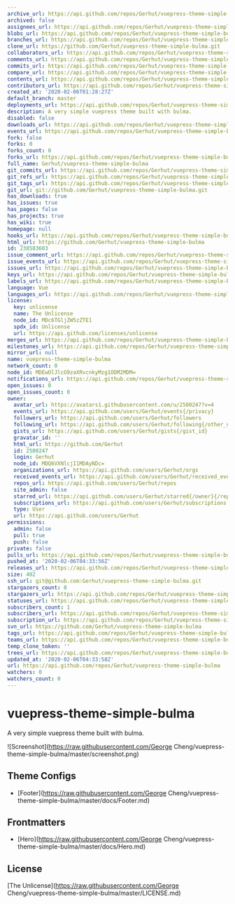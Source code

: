 ```yaml
---
archive_url: https://api.github.com/repos/Gerhut/vuepress-theme-simple-bulma/{archive_format}{/ref}
archived: false
assignees_url: https://api.github.com/repos/Gerhut/vuepress-theme-simple-bulma/assignees{/user}
blobs_url: https://api.github.com/repos/Gerhut/vuepress-theme-simple-bulma/git/blobs{/sha}
branches_url: https://api.github.com/repos/Gerhut/vuepress-theme-simple-bulma/branches{/branch}
clone_url: https://github.com/Gerhut/vuepress-theme-simple-bulma.git
collaborators_url: https://api.github.com/repos/Gerhut/vuepress-theme-simple-bulma/collaborators{/collaborator}
comments_url: https://api.github.com/repos/Gerhut/vuepress-theme-simple-bulma/comments{/number}
commits_url: https://api.github.com/repos/Gerhut/vuepress-theme-simple-bulma/commits{/sha}
compare_url: https://api.github.com/repos/Gerhut/vuepress-theme-simple-bulma/compare/{base}...{head}
contents_url: https://api.github.com/repos/Gerhut/vuepress-theme-simple-bulma/contents/{+path}
contributors_url: https://api.github.com/repos/Gerhut/vuepress-theme-simple-bulma/contributors
created_at: '2020-02-06T01:28:27Z'
default_branch: master
deployments_url: https://api.github.com/repos/Gerhut/vuepress-theme-simple-bulma/deployments
description: A very simple vuepress theme built with bulma.
disabled: false
downloads_url: https://api.github.com/repos/Gerhut/vuepress-theme-simple-bulma/downloads
events_url: https://api.github.com/repos/Gerhut/vuepress-theme-simple-bulma/events
fork: false
forks: 0
forks_count: 0
forks_url: https://api.github.com/repos/Gerhut/vuepress-theme-simple-bulma/forks
full_name: Gerhut/vuepress-theme-simple-bulma
git_commits_url: https://api.github.com/repos/Gerhut/vuepress-theme-simple-bulma/git/commits{/sha}
git_refs_url: https://api.github.com/repos/Gerhut/vuepress-theme-simple-bulma/git/refs{/sha}
git_tags_url: https://api.github.com/repos/Gerhut/vuepress-theme-simple-bulma/git/tags{/sha}
git_url: git://github.com/Gerhut/vuepress-theme-simple-bulma.git
has_downloads: true
has_issues: true
has_pages: false
has_projects: true
has_wiki: true
homepage: null
hooks_url: https://api.github.com/repos/Gerhut/vuepress-theme-simple-bulma/hooks
html_url: https://github.com/Gerhut/vuepress-theme-simple-bulma
id: 238583603
issue_comment_url: https://api.github.com/repos/Gerhut/vuepress-theme-simple-bulma/issues/comments{/number}
issue_events_url: https://api.github.com/repos/Gerhut/vuepress-theme-simple-bulma/issues/events{/number}
issues_url: https://api.github.com/repos/Gerhut/vuepress-theme-simple-bulma/issues{/number}
keys_url: https://api.github.com/repos/Gerhut/vuepress-theme-simple-bulma/keys{/key_id}
labels_url: https://api.github.com/repos/Gerhut/vuepress-theme-simple-bulma/labels{/name}
language: Vue
languages_url: https://api.github.com/repos/Gerhut/vuepress-theme-simple-bulma/languages
license:
  key: unlicense
  name: The Unlicense
  node_id: MDc6TGljZW5zZTE1
  spdx_id: Unlicense
  url: https://api.github.com/licenses/unlicense
merges_url: https://api.github.com/repos/Gerhut/vuepress-theme-simple-bulma/merges
milestones_url: https://api.github.com/repos/Gerhut/vuepress-theme-simple-bulma/milestones{/number}
mirror_url: null
name: vuepress-theme-simple-bulma
network_count: 0
node_id: MDEwOlJlcG9zaXRvcnkyMzg1ODM2MDM=
notifications_url: https://api.github.com/repos/Gerhut/vuepress-theme-simple-bulma/notifications{?since,all,participating}
open_issues: 0
open_issues_count: 0
owner:
  avatar_url: https://avatars1.githubusercontent.com/u/2500247?v=4
  events_url: https://api.github.com/users/Gerhut/events{/privacy}
  followers_url: https://api.github.com/users/Gerhut/followers
  following_url: https://api.github.com/users/Gerhut/following{/other_user}
  gists_url: https://api.github.com/users/Gerhut/gists{/gist_id}
  gravatar_id: ''
  html_url: https://github.com/Gerhut
  id: 2500247
  login: Gerhut
  node_id: MDQ6VXNlcjI1MDAyNDc=
  organizations_url: https://api.github.com/users/Gerhut/orgs
  received_events_url: https://api.github.com/users/Gerhut/received_events
  repos_url: https://api.github.com/users/Gerhut/repos
  site_admin: false
  starred_url: https://api.github.com/users/Gerhut/starred{/owner}{/repo}
  subscriptions_url: https://api.github.com/users/Gerhut/subscriptions
  type: User
  url: https://api.github.com/users/Gerhut
permissions:
  admin: false
  pull: true
  push: false
private: false
pulls_url: https://api.github.com/repos/Gerhut/vuepress-theme-simple-bulma/pulls{/number}
pushed_at: '2020-02-06T04:33:56Z'
releases_url: https://api.github.com/repos/Gerhut/vuepress-theme-simple-bulma/releases{/id}
size: 402
ssh_url: git@github.com:Gerhut/vuepress-theme-simple-bulma.git
stargazers_count: 0
stargazers_url: https://api.github.com/repos/Gerhut/vuepress-theme-simple-bulma/stargazers
statuses_url: https://api.github.com/repos/Gerhut/vuepress-theme-simple-bulma/statuses/{sha}
subscribers_count: 1
subscribers_url: https://api.github.com/repos/Gerhut/vuepress-theme-simple-bulma/subscribers
subscription_url: https://api.github.com/repos/Gerhut/vuepress-theme-simple-bulma/subscription
svn_url: https://github.com/Gerhut/vuepress-theme-simple-bulma
tags_url: https://api.github.com/repos/Gerhut/vuepress-theme-simple-bulma/tags
teams_url: https://api.github.com/repos/Gerhut/vuepress-theme-simple-bulma/teams
temp_clone_token: ''
trees_url: https://api.github.com/repos/Gerhut/vuepress-theme-simple-bulma/git/trees{/sha}
updated_at: '2020-02-06T04:33:58Z'
url: https://api.github.com/repos/Gerhut/vuepress-theme-simple-bulma
watchers: 0
watchers_count: 0
---
```


# vuepress-theme-simple-bulma

A very simple vuepress theme built with bulma.

![Screenshot](https://raw.githubusercontent.com/George Cheng/vuepress-theme-simple-bulma/master/screenshot.png)

## Theme Configs

- [Footer](https://raw.githubusercontent.com/George Cheng/vuepress-theme-simple-bulma/master/docs/Footer.md)

## Frontmatters

- [Hero](https://raw.githubusercontent.com/George Cheng/vuepress-theme-simple-bulma/master/docs/Hero.md)

## License

[The Unlicense](https://raw.githubusercontent.com/George Cheng/vuepress-theme-simple-bulma/master/LICENSE.md)
